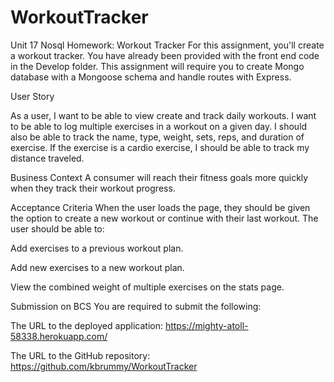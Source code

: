 # WorkoutTracker

Unit 17 Nosql Homework: Workout Tracker
For this assignment, you'll create a workout tracker. You have already been provided with the front end code in the Develop folder. This assignment will require you to create Mongo database with a Mongoose schema and handle routes with Express.

User Story

As a user, I want to be able to view create and track daily workouts. I want to be able to log multiple exercises in a workout on a given day. I should also be able to track the name, type, weight, sets, reps, and duration of exercise. If the exercise is a cardio exercise, I should be able to track my distance traveled.

Business Context
A consumer will reach their fitness goals more quickly when they track their workout progress.

Acceptance Criteria
When the user loads the page, they should be given the option to create a new workout or continue with their last workout.
The user should be able to:

Add exercises to a previous workout plan.

Add new exercises to a new workout plan.

View the combined weight of multiple exercises on the stats page.



Submission on BCS
You are required to submit the following:

The URL to the deployed application: https://mighty-atoll-58338.herokuapp.com/

The URL to the GitHub repository: https://github.com/kbrummy/WorkoutTracker
